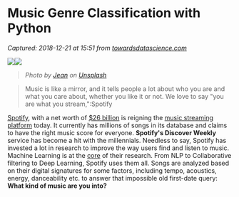 # Music Genre Classification with Python

_Captured: 2018-12-21 at 15:51 from [towardsdatascience.com](https://towardsdatascience.com/music-genre-classification-with-python-c714d032f0d8)_

![](https://cdn-images-1.medium.com/freeze/max/45/0*EfWqZYlS-GfMmqLj?q=20)![](https://cdn-images-1.medium.com/max/1500/0*EfWqZYlS-GfMmqLj)

> _Photo by [Jean](https://unsplash.com/@dotgrid?utm_source=medium&utm_medium=referral) on [Unsplash](https://unsplash.com?utm_source=medium&utm_medium=referral)_

> Music is like a mirror, and it tells people a lot about who you are and what you care about, whether you like it or not. We love to say "you are what you stream,":Spotify

[Spotify](https://en.wikipedia.org/wiki/Spotify), with a net worth of [$26 billion](https://www.cnbc.com/2018/04/04/spotify-chiefs-net-worth-tops-2-billion-after-nyse-debut.html) is reigning the [music streaming platform](https://en.wikipedia.org/wiki/Comparison_of_on-demand_streaming_music_services) today. It currently has millions of songs in its database and claims to have the right music score for everyone. **Spotify's Discover Weekly** service has become a hit with the millennials. Needless to say, Spotify has invested a lot in research to improve the way users find and listen to music. Machine Learning is at the [core](https://www.thestar.com/entertainment/2016/01/14/meet-the-man-classifying-every-genre-of-music-on-spotify-all-1387-of-them.html) of their research. From NLP to Collaborative filtering to Deep Learning, Spotify uses them all. Songs are analyzed based on their digital signatures for some factors, including tempo, acoustics, energy, danceability etc. to answer that impossible old first-date query: **What kind of music are you into?**
